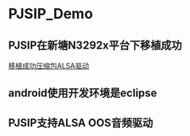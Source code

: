 # PJSIP_Demo
## PJSIP在新塘N3292x平台下移植成功
 [移植成功压缩包ALSA驱动](/pjproject-2.4.5.tar.gz)
## android使用开发环境是eclipse 
## PJSIP支持ALSA OOS音频驱动